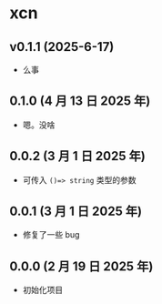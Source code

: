 # xcn

## v0.1.1 (2025-6-17)

- 么事

## 0.1.0 (4 月 13 日 2025 年)

- 嗯。没啥

## 0.0.2 (3 月 1 日 2025 年)

- 可传入 `()=> string` 类型的参数

## 0.0.1 (3 月 1 日 2025 年)

- 修复了一些 bug

## 0.0.0 (2 月 19 日 2025 年)

- 初始化项目
